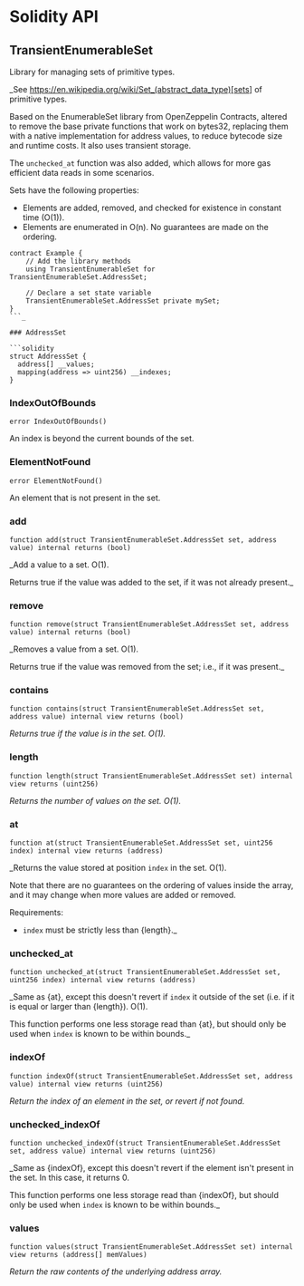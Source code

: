 # Solidity API

## TransientEnumerableSet

Library for managing sets of primitive types.

_See https://en.wikipedia.org/wiki/Set_(abstract_data_type)[sets] of primitive types.

Based on the EnumerableSet library from OpenZeppelin Contracts, altered to remove the base private functions that
work on bytes32, replacing them with a native implementation for address values, to reduce bytecode size and
runtime costs. It also uses transient storage.

The `unchecked_at` function was also added, which allows for more gas efficient data reads in some scenarios.

Sets have the following properties:

- Elements are added, removed, and checked for existence in constant time (O(1)).
- Elements are enumerated in O(n). No guarantees are made on the ordering.

```
contract Example {
    // Add the library methods
    using TransientEnumerableSet for TransientEnumerableSet.AddressSet;

    // Declare a set state variable
    TransientEnumerableSet.AddressSet private mySet;
}
```_

### AddressSet

```solidity
struct AddressSet {
  address[] __values;
  mapping(address => uint256) __indexes;
}
```

### IndexOutOfBounds

```solidity
error IndexOutOfBounds()
```

An index is beyond the current bounds of the set.

### ElementNotFound

```solidity
error ElementNotFound()
```

An element that is not present in the set.

### add

```solidity
function add(struct TransientEnumerableSet.AddressSet set, address value) internal returns (bool)
```

_Add a value to a set. O(1).

Returns true if the value was added to the set, if it was not already present._

### remove

```solidity
function remove(struct TransientEnumerableSet.AddressSet set, address value) internal returns (bool)
```

_Removes a value from a set. O(1).

Returns true if the value was removed from the set; i.e., if it was present._

### contains

```solidity
function contains(struct TransientEnumerableSet.AddressSet set, address value) internal view returns (bool)
```

_Returns true if the value is in the set. O(1)._

### length

```solidity
function length(struct TransientEnumerableSet.AddressSet set) internal view returns (uint256)
```

_Returns the number of values on the set. O(1)._

### at

```solidity
function at(struct TransientEnumerableSet.AddressSet set, uint256 index) internal view returns (address)
```

_Returns the value stored at position `index` in the set. O(1).

Note that there are no guarantees on the ordering of values inside the
array, and it may change when more values are added or removed.

Requirements:

- `index` must be strictly less than {length}._

### unchecked_at

```solidity
function unchecked_at(struct TransientEnumerableSet.AddressSet set, uint256 index) internal view returns (address)
```

_Same as {at}, except this doesn't revert if `index` it outside of the set (i.e. if it is equal or larger
than {length}). O(1).

This function performs one less storage read than {at}, but should only be used when `index` is known to be
within bounds._

### indexOf

```solidity
function indexOf(struct TransientEnumerableSet.AddressSet set, address value) internal view returns (uint256)
```

_Return the index of an element in the set, or revert if not found._

### unchecked_indexOf

```solidity
function unchecked_indexOf(struct TransientEnumerableSet.AddressSet set, address value) internal view returns (uint256)
```

_Same as {indexOf}, except this doesn't revert if the element isn't present in the set.
In this case, it returns 0.

This function performs one less storage read than {indexOf}, but should only be used when `index` is known to be
within bounds._

### values

```solidity
function values(struct TransientEnumerableSet.AddressSet set) internal view returns (address[] memValues)
```

_Return the raw contents of the underlying address array._

